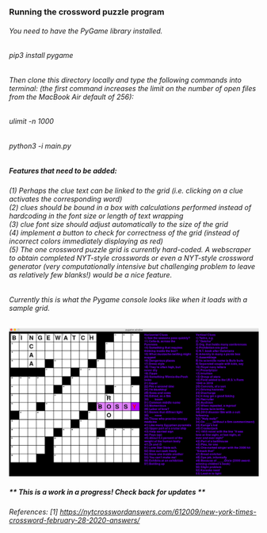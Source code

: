 ### Running the crossword puzzle program
###### You need to have the PyGame library installed.
###### pip3 install pygame

###### Then clone this directory locally and type the following commands into terminal: (the first command increases the limit on the number of open files from the MacBook Air default of 256):
###### ulimit -n 1000
###### python3 -i main.py

##### Features that need to be added: 
###### (1) Perhaps the clue text can be linked to the grid (i.e. clicking on a clue activates the corresponding word) </br> (2) clues should be bound in a box with calculations performed instead of hardcoding in the font size or length of text wrapping </br> (3) clue font size should adjust automatically to the size of the grid </br> (4) implement a button to check for correctness of the grid (instead of incorrect colors immediately displaying as red) </br> (5) The one crossword puzzle grid is currently hard-coded. A webscraper to obtain completed NYT-style crosswords or even a NYT-style crossword generator (very computationally intensive but challenging problem to leave as relatively few blanks!) would be a nice feature. 

###### Currently this is what the Pygame console looks like when it loads with a sample grid.
![crossword example image](https://github.com/merillium/crossword_puzzle/blob/master/images/sample_crossword.png)

##### ** This is a work in a progress! Check back for updates **

###### References: [1] https://nytcrosswordanswers.com/612009/new-york-times-crossword-february-28-2020-answers/
